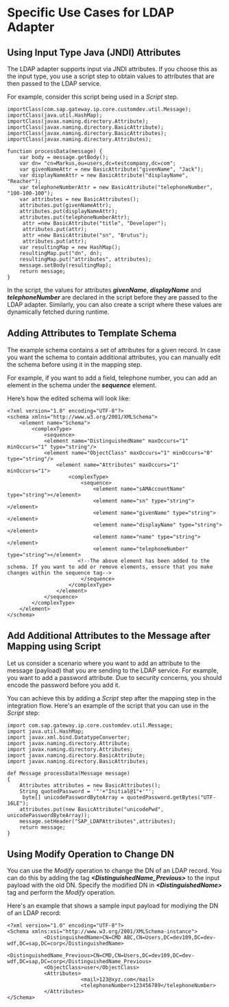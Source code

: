 <!-- loiodd49f1fc27f44f068b3c3d6f3c8809d5 -->

# Specific Use Cases for LDAP Adapter



## Using Input Type Java \(JNDI\) Attributes

The LDAP adapter supports input via JNDI attributes. If you choose this as the input type, you use a script step to obtain values to attributes that are then passed to the LDAP service.

For example, consider this script being used in a *Script* step.

```
importClass(com.sap.gateway.ip.core.customdev.util.Message);
importClass(java.util.HashMap);
importClass(javax.naming.directory.Attribute);
importClass(javax.naming.directory.BasicAttribute);
importClass(javax.naming.directory.BasicAttributes);
importClass(javax.naming.directory.Attributes);
 
function processData(message) {
	var body = message.getBody();
	var dn= "cn=Markus,ou=users,dc=testcompany,dc=com";
	var givenNameAttr = new BasicAttribute("givenName", "Jack");
	var displayNameAttr = new BasicAttribute("displayName", "Reacher");
	var telephoneNumberAttr = new BasicAttribute("telephoneNumber", "100-100-100");
	var attributes = new BasicAttributes();
	attributes.put(givenNameAttr);
	attributes.put(displayNameAttr);
	attributes.put(telephoneNumberAttr);
     attr =new BasicAttribute("title", "Developer");
     attributes.put(attr);
     attr =new BasicAttribute("sn", "Brutus");
     attributes.put(attr);
	var resultingMap = new HashMap();
	resultingMap.put("dn", dn);
	resultingMap.put("attributes", attributes);
	message.setBody(resultingMap);
	return message;
}

```

In the script, the values for attributes ***givenName***, ***displayName*** and ***telephoneNumber*** are declared in the script before they are passed to the LDAP adapter. Similarly, you can also create a script where these values are dynamically fetched during runtime.



## Adding Attributes to Template Schema

The example schema contains a set of attributes for a given record. In case you want the schema to contain additional attributes, you can manually edit the schema before using it in the mapping step.

For example, if you want to add a field, telephone number, you can add an element in the schema under the ***sequence*** element.

Here’s how the edited schema will look like:

```
<?xml version="1.0" encoding="UTF-8"?>
<schema xmlns="http://www.w3.org/2001/XMLSchema">
    <element name="Schema">
        <complexType>
            <sequence>
            <element name="DistinguishedName" maxOccurs="1" minOccurs="1" type="string"/>
            <element name="ObjectClass" maxOccurs="1" minOccurs="0" type="string"/>
                <element name="Attributes" maxOccurs="1" minOccurs="1">
                    <complexType>
                        <sequence>
                            <element name="sAMAccountName" type="string"></element>
                            <element name="sn" type="string"></element>
                            <element name="givenName" type="string"></element>
                            <element name="displayName" type="string"></element>
                            <element name="name" type="string"></element>
                            <element name="telephoneNumber" type="string"></element>
					   <!--The above element has been added to the schema. If you want to add or remove elements, ensure that you make changes within the sequence tag-->	
                        </sequence>
                    </complexType>
                </element>
            </sequence>
        </complexType>
    </element>
</schema>

```



## Add Additional Attributes to the Message after Mapping using Script

Let us consider a scenario where you want to add an attribute to the message \(payload\) that you are sending to the LDAP service. For example, you want to add a password attribute. Due to security concerns, you should encode the password before you add it.

You can achieve this by adding a *Script* step after the mapping step in the integration flow. Here's an example of the script that you can use in the *Script* step:

```
import com.sap.gateway.ip.core.customdev.util.Message;
import java.util.HashMap;
import javax.xml.bind.DatatypeConverter;
import javax.naming.directory.Attribute;
import javax.naming.directory.Attributes;
import javax.naming.directory.BasicAttribute;
import javax.naming.directory.BasicAttributes;

def Message processData(Message message) 
{
	Attributes attributes = new BasicAttributes();
	String quotedPassword = '"'+"Initial@1"+'"';
     byte[] unicodePasswordByteArray = quotedPassword.getBytes("UTF-16LE");
	attributes.put(new BasicAttribute("unicodePwd", unicodePasswordByteArray));
	message.setHeader("SAP_LDAPAttributes",attributes);
	return message;
}
```



## Using Modify Operation to Change DN

You can use the *Modify* operation to change the DN of an LDAP record. You can do this by adding the tag ***<DistinguishedName\_Previous\>*** to the input payload with the old DN. Specify the modified DN in ***<DistinguishedName\>*** tag and perform the *Modify* operation.

Here's an example that shows a sample input payload for modiying the DN of an LDAP record:

```
<?xml version="1.0" encoding="UTF-8"?>
<Schema xmlns:xsi="http://www.w3.org/2001/XMLSchema-instance">
            <DistinguishedName>CN=CMD ABC,CN=Users,DC=dev109,DC=dev-wdf,DC=sap,DC=corp</DistinguishedName>
            <DistinguishedName_Previous>CN=CMD,CN=Users,DC=dev109,DC=dev-wdf,DC=sap,DC=corp</DistinguishedName_Previous>
            <ObjectClass>user</ObjectClass>
            <Attributes>
                        <mail>123@xyz.com</mail>
                        <telephoneNumber>123456789</telephoneNumber>
            </Attributes>
</Schema> 

```


